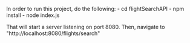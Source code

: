 
In order to run this project, do the following:
    - cd flightSearchAPI
    - npm install
    - node index.js

That will start a server listening on port 8080.
Then, navigate to "http://localhost:8080/flights/search"